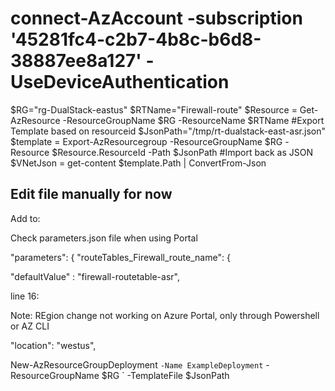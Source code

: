 # connect-AzAccount -subscription '45281fc4-c2b7-4b8c-b6d8-38887ee8a127' -UseDeviceAuthentication

$RG="rg-DualStack-eastus"
$RTName="Firewall-route"
$Resource = Get-AzResource -ResourceGroupName $RG -ResourceName $RTName
#Export Template based on resourceid
$JsonPath="/tmp/rt-dualstack-east-asr.json"
$template = Export-AzResourcegroup -ResourceGroupName $RG -Resource $Resource.ResourceId -Path $JsonPath
#Import back as JSON
$VNetJson = get-content $template.Path | ConvertFrom-Json

## Edit file manually for now


Add to:

Check parameters.json file when using Portal

"parameters": {
    "routeTables_Firewall_route_name": {

"defaultValue" : "firewall-routetable-asr", 


line 16:

Note: REgion change not working on Azure Portal, only through Powershell or AZ CLI

 "location": "westus",


New-AzResourceGroupDeployment `
  -Name ExampleDeployment `
  -ResourceGroupName $RG `
  -TemplateFile $JsonPath
